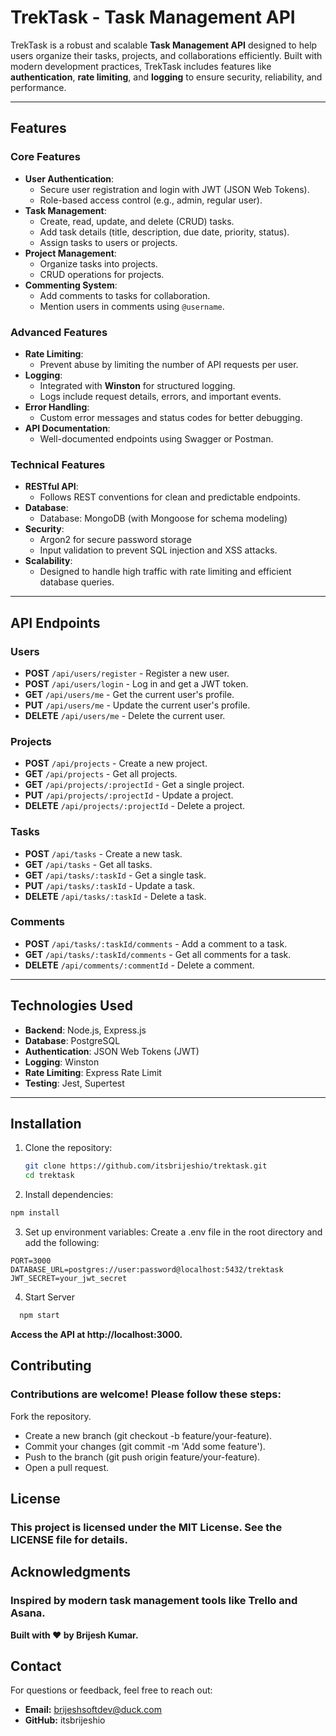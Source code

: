 # TrekTask - Task Management API

TrekTask is a robust and scalable **Task Management API** designed to help users organize their tasks, projects, and collaborations efficiently. Built with modern development practices, TrekTask includes features like **authentication**, **rate limiting**, and **logging** to ensure security, reliability, and performance.

---

## Features

### Core Features

- **User Authentication**:
  - Secure user registration and login with JWT (JSON Web Tokens).
  - Role-based access control (e.g., admin, regular user).
- **Task Management**:
  - Create, read, update, and delete (CRUD) tasks.
  - Add task details (title, description, due date, priority, status).
  - Assign tasks to users or projects.
- **Project Management**:
  - Organize tasks into projects.
  - CRUD operations for projects.
- **Commenting System**:
  - Add comments to tasks for collaboration.
  - Mention users in comments using `@username`.

### Advanced Features

- **Rate Limiting**:
  - Prevent abuse by limiting the number of API requests per user.
- **Logging**:
  - Integrated with **Winston** for structured logging.
  - Logs include request details, errors, and important events.
- **Error Handling**:
  - Custom error messages and status codes for better debugging.
- **API Documentation**:
  - Well-documented endpoints using Swagger or Postman.

### Technical Features

- **RESTful API**:
  - Follows REST conventions for clean and predictable endpoints.
- **Database**:
  - Database: MongoDB (with Mongoose for schema modeling)
- **Security**:
  - Argon2 for secure password storage
  - Input validation to prevent SQL injection and XSS attacks.
- **Scalability**:
  - Designed to handle high traffic with rate limiting and efficient database queries.
---

## API Endpoints

### Users

- **POST** `/api/users/register` - Register a new user.
- **POST** `/api/users/login` - Log in and get a JWT token.
- **GET** `/api/users/me` - Get the current user's profile.
- **PUT** `/api/users/me` - Update the current user's profile.
- **DELETE** `/api/users/me` - Delete the current user.

### Projects

- **POST** `/api/projects` - Create a new project.
- **GET** `/api/projects` - Get all projects.
- **GET** `/api/projects/:projectId` - Get a single project.
- **PUT** `/api/projects/:projectId` - Update a project.
- **DELETE** `/api/projects/:projectId` - Delete a project.

### Tasks

- **POST** `/api/tasks` - Create a new task.
- **GET** `/api/tasks` - Get all tasks.
- **GET** `/api/tasks/:taskId` - Get a single task.
- **PUT** `/api/tasks/:taskId` - Update a task.
- **DELETE** `/api/tasks/:taskId` - Delete a task.

### Comments

- **POST** `/api/tasks/:taskId/comments` - Add a comment to a task.
- **GET** `/api/tasks/:taskId/comments` - Get all comments for a task.
- **DELETE** `/api/comments/:commentId` - Delete a comment.

---

## Technologies Used

- **Backend**: Node.js, Express.js
- **Database**: PostgreSQL
- **Authentication**: JSON Web Tokens (JWT)
- **Logging**: Winston
- **Rate Limiting**: Express Rate Limit
- **Testing**: Jest, Supertest

---

## Installation

1. Clone the repository:
   ```bash
   git clone https://github.com/itsbrijeshio/trektask.git
   cd trektask
   ```
2. Install dependencies:

```bash
npm install
```

3. Set up environment variables:
   Create a .env file in the root directory and add the following:

```env
PORT=3000
DATABASE_URL=postgres://user:password@localhost:5432/trektask
JWT_SECRET=your_jwt_secret
```

4. Start Server

```bash
  npm start
```
**Access the API at http://localhost:3000.**

## Contributing
### Contributions are welcome! Please follow these steps:
Fork the repository.
- Create a new branch (git checkout -b feature/your-feature).
- Commit your changes (git commit -m 'Add some feature').
- Push to the branch (git push origin feature/your-feature).
- Open a pull request.

## License
### This project is licensed under the MIT License. See the LICENSE file for details.

## Acknowledgments
### Inspired by modern task management tools like Trello and Asana.

**Built with ❤️ by Brijesh Kumar.**

## Contact
For questions or feedback, feel free to reach out:
- **Email:** brijeshsoftdev@duck.com
- **GitHub:** itsbrijeshio
